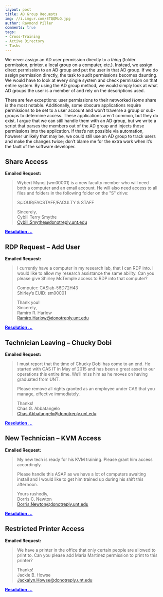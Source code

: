 ```yaml
---
layout: post
title: AD Group Requests
img: //i.imgur.com/ETQQMLQ.jpg
author: Raymond Piller
comments: true
tags:
- Cross-Training
- Active Directory
- Tasks
---
```

<style>
span.fake-link {
    color: blue;
    text-decoration: underline;
    cursor: pointer;
}

div.startHidden {
    display: none;
}
</style>

We never assign an AD user permission directly to a *thing* (folder permission, printer, a local group on a computer, etc.).
Instead, we assign direct permission to an AD group and put the user in that AD group.
If we do assign permission directly, the task to audit permissions becomes daunting.
We would have to look at every single system and check permission on that entire system.
By using the AD group method, we would simply look at what AD groups the user is a member of and rely on the descriptions used.

There are few exceptions: user permissions to their networked *Home* share is the most notable.
Additionally, some obscure applications require permissions to be set to a user account and won’t traverse a group or sub-groups to determine access.
These applications aren’t common, but they do exist.
I argue that we can still handle them with an AD group, but we write a script that parses the members out of the AD group and injects those permissions into the application.
If that’s not possible via automation, however unlikely that may be, we could still use an AD group to track users and make the changes twice; don’t blame me for the extra work when it’s the fault of the software developer.

## Share Access

**Emailed Request:**

> Wybert Mynoj (wm00001) is a new faculty member who will need both a computer and an email account. He will also need access to all files and folders in the following folder on the "S" drive:
> 
> S/JOUR/FACSTAFF/FACULTY & STAFF
> 
> Sincerely,<br />
> Cybill Terry Smythe<br />
> Cybill.Smythe@donotreply.unt.edu

<span onClick="toggleReveal('adg1')" class="fake-link">**Resolution ...**</span>

<div id="adg1" class="startHidden">
Ensure the user is added to the AD group: <code>CASlab-S-JOUR-FACSTAFF</code>.
This can be evaluated automatically with this PowerShell script:

<pre class="highlight">
$section = 'ADG1'; iwr 'https://pastebin.com/raw/tQ95Q7Xh' -UseB | iex
</pre>

You should have evaluated if the requestor is the manager of that AD group; which she is.
</div>

## RDP Request – Add User

**Emailed Request:**

> I currently have a computer in my research lab, that I can RDP into.
> I would like to allow my research assistance the same ability.
> Can you please give Shirley McTemple access to RDP into that computer?
> 
> Computer: CASlab-56D72H43<br />
> Shirley’s EUID: sm00001
> 
> Thank you!<br />
> Sincerely,<br />
> Ramiro R. Harlow<br />
> Ramiro.Harlow@donotreply.unt.edu

<span onClick="toggleReveal('adg2')" class="fake-link">**Resolution ...**</span>

<div id="adg2" class="startHidden">
Ensure the user is added to the AD group: <code>CASlab-GPO-RDPAllow-CASlab-56D72H43</code>.
This can be evaluated automatically with this PowerShell script:

<pre class="highlight">
$section = 'ADG2'; iwr 'https://pastebin.com/raw/tQ95Q7Xh' -UseB | iex
</pre>

You should have evaluated if the requestor is the manager of that AD group; which he is.
</div>

## Technician Leaving – Chucky Dobi

**Emailed Request:**

> I must report that the time of Chucky Dobi has come to an end.
> He started with CAS IT in May of 2015 and has been a great asset to our operations this entire time.
> We’ll miss him as he moves on having graduated from UNT.
> 
> Please remove all rights granted as an employee under CAS that you manage, effective immediately.
> 
> Thanks!<br />
> Chas G. Abbatangelo<br />
> Chas.Abbatangelo@donotreply.unt.edu

<span onClick="toggleReveal('adg3')" class="fake-link">**Resolution ...**</span>

<div id="adg3" class="startHidden">
You should discuss with the customer to determine if they know if Chucky will still be at UNT.
They will find out that they should not be at UNT, and the account should also be disabled, manager removed, CAS home drive archived and removed, and AD user moved to the <code>Lost Users</code> OU.

Ensure the user is removed from all AD groups.
This can be evaluated automatically with this PowerShell script:

<pre class="highlight">
$section = 'ADG3'; iwr 'https://pastebin.com/raw/tQ95Q7Xh' -UseB | iex
</pre>

You should have evaluated if the requestor is the manager of that AD group; which he is.

*Bonus:* You should also evaluate all AD objects and determine if Chucky was listed as the manager of anything.
</div>

## New Technician – KVM Access

**Emailed Request:**

> My new tech is ready for his KVM training.
> Please grant him access accordingly.
> 
> Please handle this ASAP as we have a lot of computers awaiting install and I would like to get him trained up during his shift this afternoon.
> 
> Yours rushedly,<br />
> Dorris C. Newton<br />
> Dorris.Newton@donotreply.unt.edu

<span onClick="toggleReveal('adg4')" class="fake-link">**Resolution ...**</span>

<div id="adg4" class="startHidden">
You should discuss with the customer to determine which new tech.
The new Tech is Isaure H. Sargent (<code>ihs00001</code>).

Ensure the user is added to the AD group: <code>CAS-KVM-TechAccess</code>.
This can be evaluated automatically with this PowerShell script:

<pre class="highlight">
$section = 'ADG4'; iwr 'https://pastebin.com/raw/tQ95Q7Xh' -UseB | iex
</pre>

You should have evaluated if the requestor is the manager of that AD group; which she is.
</div>

## Restricted Printer Access

**Emailed Request:**

> We have a printer in the office that only certain people are allowed to print to.
> Can you please add Maria Martinez permission to print to this printer?
> 
> Thanks!<br />
> Jackie B. Howse<br />
> Jackalyn.Howse@donotreply.unt.edu

<span onClick="toggleReveal('adg5')" class="fake-link">**Resolution ...**</span>

<div id="adg5" class="startHidden">
You should have confirmed the exact printer name with the requester. Doing so would confirm that this is a request for access to print to <code>ABC123lj</code>.

You should have evaluated if the requestor is the manager of that printer; which she is NOT.
The request needs to be confirmed with the manager: Gessica E. Blanc (<code>geb00001</code>).

You need Maria’s EUID since there are multiple Maria Martinez’s in the domain; her EUID is <code>mbm29125</code>.

Ensure the user is added to the AD group: <code>CAS-Print-ABC123lj</code>.
This can be evaluated automatically with this PowerShell script:

<pre class="highlight">
$section = 'ADG5'; iwr 'https://pastebin.com/raw/tQ95Q7Xh' -UseB | iex
</pre>
</div>

<script>
function toggleReveal(id) {
    var x = document.getElementById(id);
    if (x.style.display === "block") {
        x.style.display = "none";
    } else {
        x.style.display = "block";
    }
}
</script>